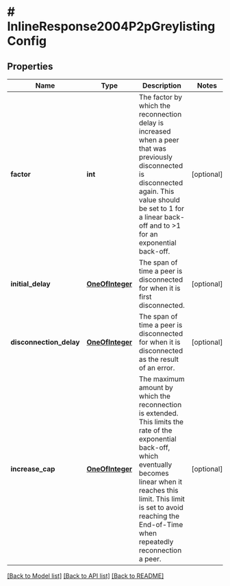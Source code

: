 # # InlineResponse2004P2pGreylistingConfig

## Properties

Name | Type | Description | Notes
------------ | ------------- | ------------- | -------------
**factor** | **int** | The factor by which the reconnection delay is increased when a peer that was previously disconnected is disconnected again. This value should be set to 1 for a linear back-off and to &gt;1 for an exponential back-off. | [optional]
**initial_delay** | [**OneOfInteger**](OneOfInteger.md) | The span of time a peer is disconnected for when it is first disconnected. | [optional]
**disconnection_delay** | [**OneOfInteger**](OneOfInteger.md) | The span of time a peer is disconnected for when it is disconnected as the result of an error. | [optional]
**increase_cap** | [**OneOfInteger**](OneOfInteger.md) | The maximum amount by which the reconnection is extended. This limits the rate of the exponential back-off, which eventually becomes linear when it reaches this limit. This limit is set to avoid reaching the End-of-Time when repeatedly reconnection a peer. | [optional]

[[Back to Model list]](../../README.md#models) [[Back to API list]](../../README.md#endpoints) [[Back to README]](../../README.md)

